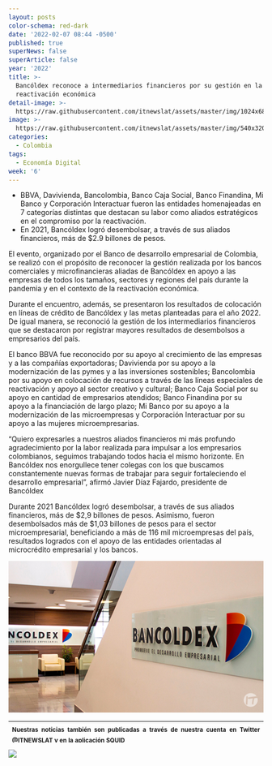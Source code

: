 ```yaml
---
layout: posts
color-schema: red-dark
date: '2022-02-07 08:44 -0500'
published: true
superNews: false
superArticle: false
year: '2022'
title: >-
  Bancóldex reconoce a intermediarios financieros por su gestión en la
  reactivación económica
detail-image: >-
  https://raw.githubusercontent.com/itnewslat/assets/master/img/1024x680/Bancoldex-g.jpg
image: >-
  https://raw.githubusercontent.com/itnewslat/assets/master/img/540x320/bancoldex-p.jpg
categories:
  - Colombia
tags:
  - Economía Digital
week: '6'
---
```

- BBVA, Davivienda, Bancolombia, Banco Caja Social, Banco Finandina, Mi Banco y Corporación Interactuar fueron las entidades homenajeadas en 7 categorías distintas que destacan su labor como aliados estratégicos en el compromiso por la reactivación.
- En 2021, Bancóldex logró desembolsar, a través de sus aliados financieros, más de $2.9 billones de pesos.

El evento, organizado por el Banco de desarrollo empresarial de Colombia, se realizó con el propósito de reconocer la gestión realizada por los bancos comerciales y microfinancieras aliadas de Bancóldex en apoyo a las empresas de todos los tamaños, sectores y regiones del país durante la pandemia y en el contexto de la reactivación económica.
 
Durante el encuentro, además, se presentaron los resultados de colocación en líneas de crédito de Bancóldex y las metas planteadas para el año 2022.  De igual manera, se reconoció la gestión de los intermediarios financieros que se destacaron por registrar mayores resultados de desembolsos a empresarios del país.
 
El banco BBVA fue reconocido por su apoyo al crecimiento de las empresas y a las compañías exportadoras; Davivienda por su apoyo a la modernización de las pymes y a las inversiones sostenibles; Bancolombia por su apoyo en colocación de recursos a través de las líneas especiales de reactivación y apoyo al sector creativo y cultural; Banco Caja Social
por su apoyo en cantidad de empresarios atendidos; Banco Finandina por su apoyo a la financiación de largo plazo; Mi Banco por su apoyo a la modernización de las microempresas y Corporación Interactuar por su apoyo a las mujeres microempresarias.
 
“Quiero expresarles a nuestros aliados financieros mi más profundo agradecimiento por la labor realizada para impulsar a los empresarios colombianos, seguimos trabajando todos hacia el mismo horizonte. En Bancóldex nos enorgullece tener colegas con los que buscamos constantemente nuevas formas de trabajar para seguir fortaleciendo el desarrollo empresarial”, afirmó Javier Díaz Fajardo, presidente de Bancóldex
 
Durante 2021 Bancóldex logró desembolsar, a través de sus aliados financieros, más de $2,9 billones de pesos. Asimismo, fueron desembolsados más de $1,03 billones de pesos para el sector microempresarial, beneficiando a más de 116 mil microempresas del país, resultados logrados con el apoyo de las entidades orientadas al microcrédito empresarial y los bancos.

![](https://raw.githubusercontent.com/itnewslat/assets/master/img/540x320/bancoldex-p.jpg)

<table style="height: 42px;" width="569">
<tbody>
<tr>
<td style="text-align: justify;"><sub><strong>Nuestras noticias también son publicadas a través de nuestra cuenta en Twitter <a href="https://twitter.com/itnewslat?lang=es">@ITNEWSLAT</a> y en la aplicación <a href="https://squidapp.co/en/">SQUID</a></strong></sub></td>
</tr>
</tbody>
</table>

<img src="https://tracker.metricool.com/c3po.jpg?hash=56f88a41e39ab42c063cc51676587a04"/>
